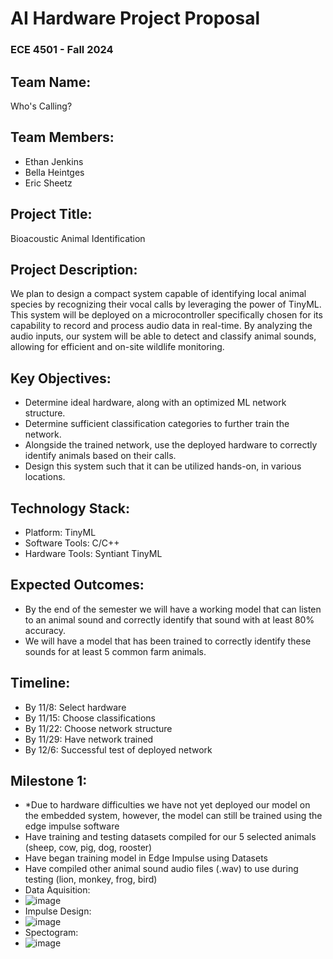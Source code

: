 # AI Hardware Project Proposal
### ECE 4501 - Fall 2024

## Team Name: 
Who's Calling?

## Team Members:
- Ethan Jenkins
- Bella Heintges
- Eric Sheetz

## Project Title:
Bioacoustic Animal Identification

## Project Description:
We plan to design a compact system capable of identifying local animal species by recognizing their vocal calls by leveraging the power of TinyML. This system will be deployed on a microcontroller specifically chosen for its capability to record and process audio data in real-time. By analyzing the audio inputs, our system will be able to detect and classify animal sounds, allowing for efficient and on-site wildlife monitoring.

## Key Objectives:
- Determine ideal hardware, along with an optimized ML network structure. 
- Determine sufficient classification categories to further train the network. 
- Alongside the trained network, use the deployed hardware to correctly identify animals based on their calls.
- Design this system such that it can be utilized hands-on, in various locations.

## Technology Stack:
- Platform: TinyML 
- Software Tools: C/C++
- Hardware Tools: Syntiant TinyML

## Expected Outcomes:
- By the end of the semester we will have a working model that can listen to an animal sound and correctly identify that sound with at least 80% accuracy.
- We will have a model that has been trained to correctly identify these sounds for at least 5 common farm animals.
## Timeline:
 - By 11/8: Select hardware
 - By 11/15: Choose classifications
 - By 11/22: Choose network structure
 - By 11/29: Have network trained
 - By 12/6: Successful test of deployed network



## Milestone 1:
- *Due to hardware difficulties we have not yet deployed our model on the embedded system, however, the model can still be trained using the edge impulse software
- Have training and testing datasets compiled for our 5 selected animals (sheep, cow, pig, dog, rooster)
- Have began training model in Edge Impulse using Datasets
- Have compiled other animal sound audio files (.wav) to use during testing (lion, monkey, frog, bird)
- Data Aquisition:
- ![image](https://github.com/user-attachments/assets/0d94ba61-5a99-4302-973c-db4e6b0c4040)
- Impulse Design:
- ![image](https://github.com/user-attachments/assets/272dc8c8-48f1-49b8-8c88-287356465e72)
- Spectogram:
- ![image](https://github.com/user-attachments/assets/3d01fa20-b21e-4c97-aee7-34042e5b23cc)




